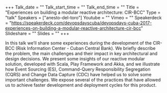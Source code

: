 +++
Talk_date = ""
Talk_start_time = ""
Talk_end_time = ""
Title = "Experiences on building a modular reactive architecture: CIR-BCC"
Type = "talk"
Speakers = ["anesto-del-toro"]
Youtube = ""
Vimeo = ""
Speakerdeck = "https://speakerdeck.com/devopsdayscuba/devopsdays-cuba-2017-experiences-on-building-a-modular-reactive-architecture-cir-bcc"
Slideshare = ""
Slides = ""
+++

In this talk we’ll share some experiences during the development of the 
CIR-BCC (Risk Information Center - Cuban Central Bank). We briefly 
describe the problem, the main challenges and their impact in key 
architectural and design decisions. We present some insights of our 
reactive modular solution, developed with Scala, Play Framework and 
Akka, and we illustrate how Event Sourcing (ES), Command-Query 
Responsibility Segregation (CQRS) and Change Data Capture (CDC) 
have helped us to solve some important challenges. We expose several 
of the practices that have allowed us to achieve faster development 
and deployment cycles for this product.